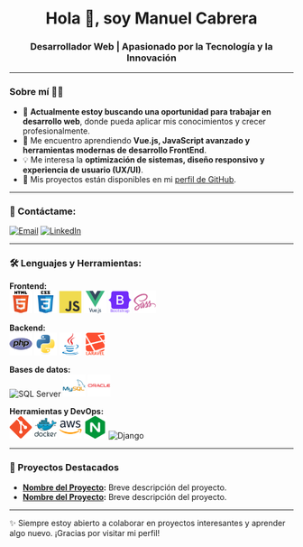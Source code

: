 <h1 align="center">Hola 👋, soy Manuel Cabrera</h1>
<h3 align="center">Desarrollador Web | Apasionado por la Tecnología y la Innovación</h3>

---

### Sobre mí 👨‍💻

- 🔭 **Actualmente estoy buscando una oportunidad para trabajar en desarrollo web**, donde pueda aplicar mis conocimientos y crecer profesionalmente.  
- 🌱 Me encuentro aprendiendo **Vue.js, JavaScript avanzado y herramientas modernas de desarrollo FrontEnd**.  
- 💡 Me interesa la **optimización de sistemas, diseño responsivo y experiencia de usuario (UX/UI)**.  
- 🚀 Mis proyectos están disponibles en mi [perfil de GitHub](https://github.com/mjcd-github).  

---

### 💬 Contáctame:

<p align="left">
  <a href="mailto:mjcd79@gmail.com"><img src="https://img.shields.io/badge/Email-D14836?style=for-the-badge&logo=gmail&logoColor=white" alt="Email"></a>
  <a href="https://www.linkedin.com/in/manuel-cabrera-delgado-636249197"><img src="https://img.shields.io/badge/LinkedIn-0077B5?style=for-the-badge&logo=linkedin&logoColor=white" alt="LinkedIn"></a>
</p>

---

### 🛠️ Lenguajes y Herramientas:

<p align="left">
  <!-- Agregué categorías para una estructura más clara -->
  <strong>Frontend:</strong><br>
  <img src="https://raw.githubusercontent.com/devicons/devicon/master/icons/html5/html5-original-wordmark.svg" alt="HTML5" width="40" height="40"/> 
  <img src="https://raw.githubusercontent.com/devicons/devicon/master/icons/css3/css3-original-wordmark.svg" alt="CSS3" width="40" height="40"/> 
  <img src="https://raw.githubusercontent.com/devicons/devicon/master/icons/javascript/javascript-original.svg" alt="JavaScript" width="40" height="40"/>
  <img src="https://raw.githubusercontent.com/devicons/devicon/master/icons/vuejs/vuejs-original-wordmark.svg" alt="Vue.js" width="40" height="40"/>
  <img src="https://raw.githubusercontent.com/devicons/devicon/master/icons/bootstrap/bootstrap-plain-wordmark.svg" alt="Bootstrap" width="40" height="40"/>
  <img src="https://raw.githubusercontent.com/devicons/devicon/master/icons/sass/sass-original.svg" alt="Sass" width="40" height="40"/><br>
  
  <strong>Backend:</strong><br>
  <img src="https://raw.githubusercontent.com/devicons/devicon/master/icons/php/php-original.svg" alt="PHP" width="40" height="40"/>
  <img src="https://raw.githubusercontent.com/devicons/devicon/master/icons/python/python-original.svg" alt="Python" width="40" height="40"/>
  <img src="https://raw.githubusercontent.com/devicons/devicon/master/icons/java/java-original.svg" alt="Java" width="40" height="40"/>
  <img src="https://raw.githubusercontent.com/devicons/devicon/master/icons/laravel/laravel-plain-wordmark.svg" alt="Laravel" width="40" height="40"/><br>
  
  <strong>Bases de datos:</strong><br>
  <img src="https://www.svgrepo.com/show/303229/microsoft-sql-server-logo.svg" alt="SQL Server" width="40" height="40"/>
  <img src="https://raw.githubusercontent.com/devicons/devicon/master/icons/mysql/mysql-original-wordmark.svg" alt="MySQL" width="40" height="40"/>
  <img src="https://raw.githubusercontent.com/devicons/devicon/master/icons/oracle/oracle-original.svg" alt="Oracle" width="40" height="40"/><br>
  
  <strong>Herramientas y DevOps:</strong><br>
  <img src="https://raw.githubusercontent.com/devicons/devicon/master/icons/git/git-original.svg" alt="Git" width="40" height="40"/>
  <img src="https://raw.githubusercontent.com/devicons/devicon/master/icons/docker/docker-original-wordmark.svg" alt="Docker" width="40" height="40"/>
  <img src="https://raw.githubusercontent.com/devicons/devicon/master/icons/amazonwebservices/amazonwebservices-original-wordmark.svg" alt="AWS" width="40" height="40"/>
  <img src="https://raw.githubusercontent.com/devicons/devicon/master/icons/nginx/nginx-original.svg" alt="Nginx" width="40" height="40"/>
  <img src="https://cdn.worldvectorlogo.com/logos/django.svg" alt="Django" width="40" height="40"/>
</p>

---

### 🚀 Proyectos Destacados

- **[Nombre del Proyecto](enlace):** Breve descripción del proyecto.
- **[Nombre del Proyecto](enlace):** Breve descripción del proyecto.

---

✨ Siempre estoy abierto a colaborar en proyectos interesantes y aprender algo nuevo. ¡Gracias por visitar mi perfil!
